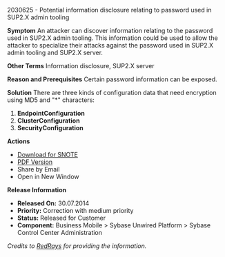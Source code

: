 2030625 - Potential information disclosure relating to password used in SUP2.X admin tooling

**Symptom**
An attacker can discover information relating to the password used in SUP2.X admin tooling. This information could be used to allow the attacker to specialize their attacks against the password used in SUP2.X admin tooling and SUP2.X server.

**Other Terms**
Information disclosure, SUP2.X server

**Reason and Prerequisites**
Certain password information can be exposed.

**Solution**
There are three kinds of configuration data that need encryption using MD5 and "*" characters:

1. **EndpointConfiguration**
2. **ClusterConfiguration**
3. **SecurityConfiguration**

**Actions**
- [Download for SNOTE](https://notesdownloads.sap.com/note/0040000017892812017)
- [PDF Version](https://userapps.support.sap.com/sap/support/sfm/notes/print/0002030625?language=en-US&token=DEEE9D8607E73C2914285864EC60CC5B)
- Share by Email
- Open in New Window

**Release Information**
- **Released On:** 30.07.2014
- **Priority:** Correction with medium priority
- **Status:** Released for Customer
- **Component:** Business Mobile > Sybase Unwired Platform > Sybase Control Center Administration

*Credits to [RedRays](https://redrays.io) for providing the information.*